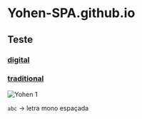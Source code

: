 # Yohen-SPA.github.io
## Teste
### [digital](digital/index.md)

### [traditional](traditionalindex.md)

![Yohen 1](https://github.com/Yohen-SPA/Yohen-SPA.github.io/assets/162649023/7d539008-bfc4-421f-b5fb-0f6fe672f4ee)

`abc` -> letra mono espaçada

